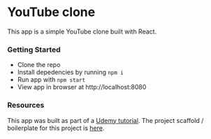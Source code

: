 # YouTube clone

This app is a simple YouTube clone built with React.

### Getting Started

* Clone the repo
* Install depedencies by running `npm i`
* Run app with `npm start`
* View app in browser at http://localhost:8080

### Resources

This app was built as part of a [Udemy tutorial](https://www.udemy.com/react-redux/). The project scaffold / boilerplate for this project is [here](https://github.com/StephenGrider/ReduxSimpleStarter.git).
